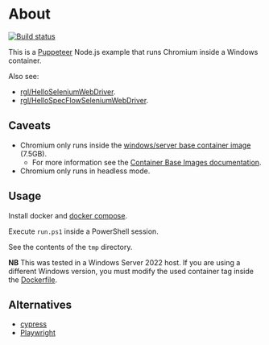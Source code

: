 # About

[![Build status](https://github.com/rgl/hello-puppeteer-windows-container/workflows/Build/badge.svg)](https://github.com/rgl/hello-puppeteer-windows-container/actions?query=workflow%3ABuild)

This is a [Puppeteer](https://github.com/puppeteer/puppeteer) Node.js example that runs Chromium inside a Windows container.

Also see:

* [rgl/HelloSeleniumWebDriver](https://github.com/rgl/HelloSeleniumWebDriver).
* [rgl/HelloSpecFlowSeleniumWebDriver](https://github.com/rgl/HelloSpecFlowSeleniumWebDriver).

## Caveats

* Chromium only runs inside the [windows/server base container image](https://hub.docker.com/_/microsoft-windows-server) (7.5GB).
  * For more information see the [Container Base Images documentation](https://learn.microsoft.com/en-us/virtualization/windowscontainers/manage-containers/container-base-images).
* Chromium only runs in headless mode.

## Usage

Install docker and [docker compose](https://github.com/docker/compose/releases).

Execute `run.ps1` inside a PowerShell session.

See the contents of the `tmp` directory.

**NB** This was tested in a Windows Server 2022 host. If you are using a different Windows version, you must modify the used container tag inside the [Dockerfile](Dockerfile).

## Alternatives

* [cypress](https://www.cypress.io/)
* [Playwright](https://playwright.dev/)
